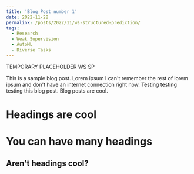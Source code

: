 ```yaml
---
title: 'Blog Post number 1'
date: 2022-11-28
permalink: /posts/2022/11/ws-structured-prediction/
tags:
  - Research
  - Weak Supervision
  - AutoML
  - Diverse Tasks
---
```


TEMPORARY PLACEHOLDER WS SP

This is a sample blog post. Lorem ipsum I can't remember the rest of lorem ipsum and don't have an internet connection right now. Testing testing testing this blog post. Blog posts are cool.

Headings are cool
======

You can have many headings
======

Aren't headings cool?
------